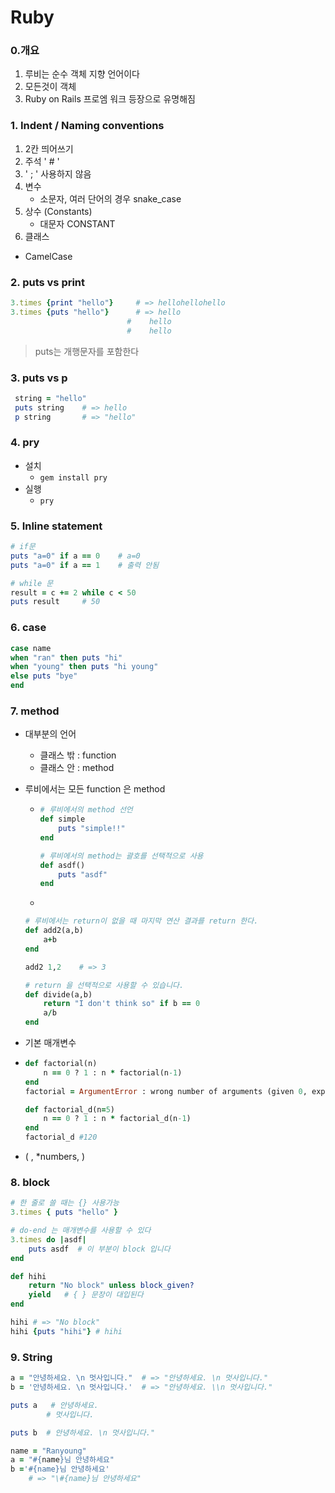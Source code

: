 # Ruby

### 0.개요

1. 루비는 순수 객체 지향 언어이다
2. 모든것이 객체
3. Ruby on Rails 프로엠 워크 등장으로 유명해짐



### 1. Indent / Naming conventions

1. 2칸 띄어쓰기
2. 주석 ' # '
3. ' ; ' 사용하지 않음
4. 변수 
   - 소문자, 여러 단어의 경우 snake_case 
5. 상수 (Constants)
   - 대문자 CONSTANT
6.  클래스
   - CamelCase



### 2. puts vs print

```ruby
3.times {print "hello"} 	# => hellohellohello
3.times {puts "hello"} 		# => hello
						  #    hello
						  #	   hello
```

>puts는 개행문자를 포함한다



### 3. puts vs p

```ruby
 string = "hello"
 puts string 	# => hello
 p string 		# => "hello"
```



### 4. pry

- 설치
  - `gem install pry`
- 실행
  - `pry`



### 5. Inline statement

```ruby
# if문
puts "a=0" if a == 0	# a=0
puts "a=0" if a == 1	# 출력 안됨

# while 문
result = c += 2 while c < 50
puts result 	# 50
```



### 6. case

```ruby
case name
when "ran" then puts "hi"
when "young" then puts "hi young"
else puts "bye"
end
```



### 7. method

- 대부분의 언어
  - 클래스 밖 : function
  - 클래스 안 : method

- 루비에서는 모든 function 은 method

  - ```ruby
    # 루비에서의 method 선언
    def simple
        puts "simple!!"
    end
    
    # 루비에서의 method는 괄호를 선택적으로 사용
    def asdf()
        puts "asdf"
    end
    ```

  - 

    ```ruby
    # 루비에서는 return이 없을 때 마지막 연산 결과를 return 한다.
    def add2(a,b)
        a+b
    end
    
    add2 1,2	# => 3
    
    # return 을 선택적으로 사용할 수 있습니다.
    def divide(a,b)
        return "I don't think so" if b == 0
        a/b
    end
    
    ```
    

- 기본 매개변수

- ```ruby
  def factorial(n)
      n == 0 ? 1 : n * factorial(n-1)
  end
  factorial = ArgumentError : wrong number of arguments (given 0, expected 1)
  
  def factorial_d(n=5)
      n == 0 ? 1 : n * factorial_d(n-1)
  end
  factorial_d #120
  
  ```

- ( , *numbers,  )



### 8. block

```ruby
# 한 줄로 쓸 때는 {} 사용가능
3.times { puts "hello" }

# do-end 는 매개변수를 사용할 수 있다
3.times do |asdf|
    puts asdf  # 이 부분이 block 입니다
end
```

```ruby
def hihi
    return "No block" unless block_given?
    yield   # { } 문장이 대입된다
end

hihi # => "No block"
hihi {puts "hihi"} # hihi
```



### 9. String

```ruby
a = "안녕하세요. \n 멋사입니다."	# => "안녕하세요. \n 멋사입니다."
b = '안녕하세요. \n 멋사입니다.'	# => "안녕하세요. \\n 멋사입니다."

puts a   # 안녕하세요. 
 		# 멋사입니다.

puts b	# 안녕하세요. \n 멋사입니다."

name = "Ranyoung"
a = "#{name}님 안녕하세요"                                                                 # => "Ranyoung님 안녕하세요"                                        
b ='#{name}님 안녕하세요'
	# => "\#{name}님 안녕하세요"
```

